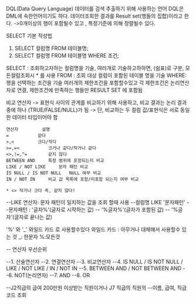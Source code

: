 DQL(Data Query Language)
데이터를 검색 추출하기 위해 사용하는 언어 
DQL은 DML에 속한언어이기도 하다. 
데이터조회한 결과를 Result set(행들의 집합)이라고 한다.
->0개이상의 행이 포함될수 있고 , 특정기준에 의해 정렬될수 있다. 

SELECT 기본 작성법
1. SELECT 컬럼명 FROM 테이블명;
2. SELECT 컬럼명 FROM 테이블명 WHERE 조건;

SELECT : 조회하고자하는 컬럼명을 기술, 여러개로 기술하고하하면, (쉼표)로 구분, 
        모든컬럼조회시 * 를 사용
FROM : 조회 대상 컬럼이 포함된 테이블 명을 기술 
WHERE: 행을 선택하는 조건을 기술 
       여러개의 제한조건을 포함할수있고 각 제한조건은 논리연산자로 연결, 제한조건에 만족하는 행들만 
       RESULT SET 에 포함됨

비교 연산자
-> 표현식 사이의 관계를 비교하기 위해 사용하고, 비교 결과는 논리 결과중에 하나
(TRUE/FALSE/NULL)가 됨
-> 단, 비교하는 두 컬럼 값/표현식은 서로 동일한 데이터 타입이어야 함

	연산자			설명
	=			같다
	>,<			크다/작다
	>=,=<			크거나 같다/작거나 같다
	<>,!=,^=		같지 않다
	BETWEEN AND		특정 범위에 포함되는지 비교
	LIKE / NOT LIKE		문자 패턴 비교
	IS NULL / IS NOT NULL	NULL 여부 비교
	IN / NOT IN		비교 값 목록에 포함/미포함 되는지 여부 비교
	
	* <> 작거나 크다 즉, 같지 않다!
        
--LIKE 연산자: 문자 패턴이 일치하는 값을 조회 할때 사용 
--컬럼명 LIKE '문자패턴'
--문자패턴  : '글자%'(글자로 시작하는 값)
--           '%글자%'(글자가 포함된 값)
--           '%글자'(글자로 끝나는 값)


'%' 와 '_' 와일드 카드 로 사용할수있다 
와일드 카드 : 아무거나 대체해서 사용할수 있는 것 
_: 한문자
%:모든것


-- 연산자 우선순위 

--1. 산술연산자
--2. 연결연산자
--3. 비교연산자
--4. IS NULL / IS NOT NULL / LIKE / NOT LIKE / IN / NOT IN
--5. BETWEEN AND / NOT BETWEEN AND
--6. NOT(논리연자)
--7. AND
--8. OR

--J2직급의 급여 200만원 이상받는 직원이거나 J7 직급의 직원의 
--이름, 급여, 직급 코드 조회


